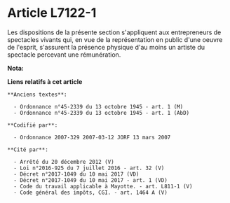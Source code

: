 # Article L7122-1

Les dispositions de la présente section s'appliquent aux entrepreneurs de spectacles vivants qui, en vue de la représentation
en public d'une oeuvre de l'esprit, s'assurent la présence physique d'au moins un artiste du spectacle percevant une
rémunération.

**Nota:**



**Liens relatifs à cet article**

	**Anciens textes**:

	  - Ordonnance n°45-2339 du 13 octobre 1945 - art. 1 (M)
	  - Ordonnance n°45-2339 du 13 octobre 1945 - art. 1 (AbD)

	**Codifié par**:

	  - Ordonnance 2007-329 2007-03-12 JORF 13 mars 2007

	**Cité par**:

	  - Arrêté du 20 décembre 2012 (V)
	  - Loi n°2016-925 du 7 juillet 2016 - art. 32 (V)
	  - Décret n°2017-1049 du 10 mai 2017 (VD)
	  - Décret n°2017-1049 du 10 mai 2017 - art. 1 (VD)
	  - Code du travail applicable à Mayotte. - art. L811-1 (V)
	  - Code général des impôts, CGI. - art. 1464 A (V)
